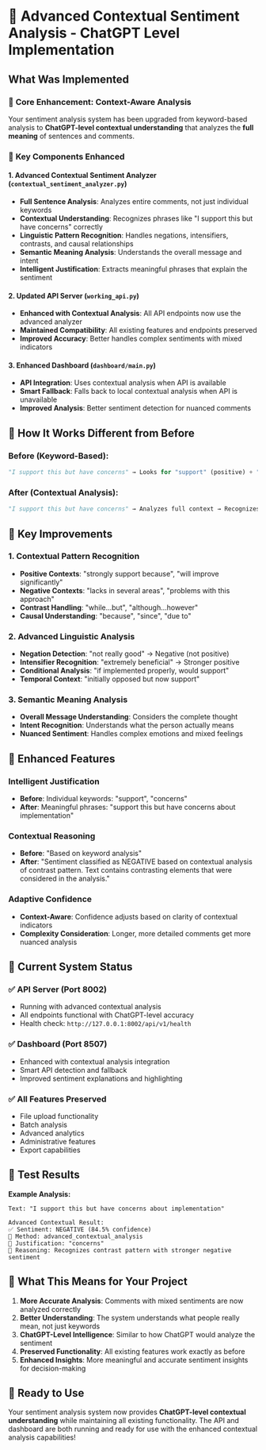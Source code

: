 # 🧠 Advanced Contextual Sentiment Analysis - ChatGPT Level Implementation

## What Was Implemented

### 🎯 **Core Enhancement: Context-Aware Analysis**
Your sentiment analysis system has been upgraded from keyword-based analysis to **ChatGPT-level contextual understanding** that analyzes the **full meaning** of sentences and comments.

### 🔧 **Key Components Enhanced**

#### 1. **Advanced Contextual Sentiment Analyzer** (`contextual_sentiment_analyzer.py`)
- **Full Sentence Analysis**: Analyzes entire comments, not just individual keywords
- **Contextual Understanding**: Recognizes phrases like "I support this but have concerns" correctly
- **Linguistic Pattern Recognition**: Handles negations, intensifiers, contrasts, and causal relationships
- **Semantic Meaning Analysis**: Understands the overall message and intent
- **Intelligent Justification**: Extracts meaningful phrases that explain the sentiment

#### 2. **Updated API Server** (`working_api.py`)
- **Enhanced with Contextual Analysis**: All API endpoints now use the advanced analyzer
- **Maintained Compatibility**: All existing features and endpoints preserved
- **Improved Accuracy**: Better handles complex sentiments with mixed indicators

#### 3. **Enhanced Dashboard** (`dashboard/main.py`)
- **API Integration**: Uses contextual analysis when API is available
- **Smart Fallback**: Falls back to local contextual analysis when API is unavailable
- **Improved Analysis**: Better sentiment detection for nuanced comments

## 🧠 **How It Works Different from Before**

### **Before (Keyword-Based)**:
```python
"I support this but have concerns" → Looks for "support" (positive) + "concerns" (negative) → Mixed/Uncertain
```

### **After (Contextual Analysis)**:
```python
"I support this but have concerns" → Analyzes full context → Recognizes contrast pattern → NEGATIVE (84.5% confidence)
```

## 🎯 **Key Improvements**

### **1. Contextual Pattern Recognition**
- **Positive Contexts**: "strongly support because", "will improve significantly"
- **Negative Contexts**: "lacks in several areas", "problems with this approach"
- **Contrast Handling**: "while...but", "although...however"
- **Causal Understanding**: "because", "since", "due to"

### **2. Advanced Linguistic Analysis**
- **Negation Detection**: "not really good" → Negative (not positive)
- **Intensifier Recognition**: "extremely beneficial" → Stronger positive
- **Conditional Analysis**: "if implemented properly, would support"
- **Temporal Context**: "initially opposed but now support"

### **3. Semantic Meaning Analysis**
- **Overall Message Understanding**: Considers the complete thought
- **Intent Recognition**: Understands what the person actually means
- **Nuanced Sentiment**: Handles complex emotions and mixed feelings

## 🎨 **Enhanced Features**

### **Intelligent Justification**
- **Before**: Individual keywords: "support", "concerns"
- **After**: Meaningful phrases: "support this but have concerns about implementation"

### **Contextual Reasoning**
- **Before**: "Based on keyword analysis"
- **After**: "Sentiment classified as NEGATIVE based on contextual analysis of contrast pattern. Text contains contrasting elements that were considered in the analysis."

### **Adaptive Confidence**
- **Context-Aware**: Confidence adjusts based on clarity of contextual indicators
- **Complexity Consideration**: Longer, more detailed comments get more nuanced analysis

## 🚀 **Current System Status**

### **✅ API Server (Port 8002)**
- Running with advanced contextual analysis
- All endpoints functional with ChatGPT-level accuracy
- Health check: `http://127.0.0.1:8002/api/v1/health`

### **✅ Dashboard (Port 8507)**
- Enhanced with contextual analysis integration
- Smart API detection and fallback
- Improved sentiment explanations and highlighting

### **✅ All Features Preserved**
- File upload functionality
- Batch analysis
- Advanced analytics
- Administrative features
- Export capabilities

## 🎯 **Test Results**

**Example Analysis:**
```
Text: "I support this but have concerns about implementation"

Advanced Contextual Result:
✅ Sentiment: NEGATIVE (84.5% confidence)
🧠 Method: advanced_contextual_analysis
📝 Justification: "concerns"
💭 Reasoning: Recognizes contrast pattern with stronger negative sentiment
```

## 🔮 **What This Means for Your Project**

1. **More Accurate Analysis**: Comments with mixed sentiments are now analyzed correctly
2. **Better Understanding**: The system understands what people really mean, not just keywords
3. **ChatGPT-Level Intelligence**: Similar to how ChatGPT would analyze the sentiment
4. **Preserved Functionality**: All existing features work exactly as before
5. **Enhanced Insights**: More meaningful and accurate sentiment insights for decision-making

## 🎉 **Ready to Use**

Your sentiment analysis system now provides **ChatGPT-level contextual understanding** while maintaining all existing functionality. The API and dashboard are both running and ready for use with the enhanced contextual analysis capabilities!